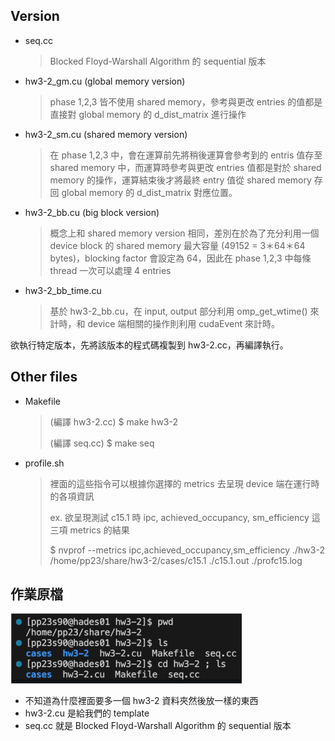 ## Version
- seq.cc
    > Blocked Floyd-Warshall Algorithm 的 sequential 版本
- hw3-2_gm.cu (global memory version)
    > phase 1,2,3 皆不使用 shared memory，參考與更改 entries 的值都是直接對 global memory 的 d_dist_matrix 進行操作
- hw3-2_sm.cu (shared memory version)
    > 在 phase 1,2,3 中，會在運算前先將稍後運算會參考到的 entris 值存至 shared memory 中，而運算時參考與更改 entries 值都是對於 shared memory 的操作，運算結束後才將最終 entry 值從 shared memory 存回 global memory 的 d_dist_matrix 對應位置。
- hw3-2_bb.cu (big block version)
    > 概念上和 shared memory version 相同，差別在於為了充分利用一個 device block 的 shared memory 最大容量 (49152 = 3＊64＊64 bytes)，blocking factor 會設定為 64，因此在 phase 1,2,3 中每條 thread 一次可以處理 4 entries
- hw3-2_bb_time.cu
    > 基於 hw3-2_bb.cu，在 input, output 部分利用 omp_get_wtime() 來計時，和 device 端相關的操作則利用 cudaEvent 來計時。

欲執行特定版本，先將該版本的程式碼複製到 hw3-2.cc，再編譯執行。
## Other files
- Makefile
    > (編譯 hw3-2.cc) $ make hw3-2
    > 
    > (編譯 seq.cc) $ make seq
- profile.sh
    > 裡面的這些指令可以根據你選擇的 metrics 去呈現 device 端在運行時的各項資訊
    > 
    > ex. 欲呈現測試 c15.1 時 ipc, achieved_occupancy, sm_efficiency 這三項 metrics 的結果
    > 
    > $ nvprof --metrics ipc,achieved_occupancy,sm_efficiency ./hw3-2 /home/pp23/share/hw3-2/cases/c15.1 ./c15.1.out ./profc15.log
## 作業原檔
![3-2 source](/assignments/hw3%20All-Pairs%20Shortest%20Path/images/3-2.png)

- 不知道為什麼裡面要多一個 hw3-2 資料夾然後放一樣的東西
- hw3-2.cu 是給我們的 template
- seq.cc 就是 Blocked Floyd-Warshall Algorithm 的 sequential 版本